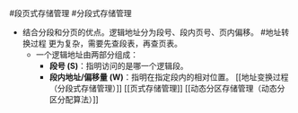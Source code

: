   #段页式存储管理   #分段式存储管理 
  * 结合分段和分页的优点。逻辑地址分为段号、段内页号、页内偏移。 #地址转换过程 更为复杂，需要先查段表，再查页表。
	  * 一个逻辑地址由两部分组成：
		*   **段号 (S)**：指明访问的是哪一个逻辑段。
		*   **段内地址/偏移量 (W)**：指明在指定段内的相对位置。
	[[地址变换过程（分段式存储管理）]] 
  [[页式存储管理]]
  [[动态分区存储管理（动态分区分配算法）]]